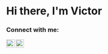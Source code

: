 # Hi there, I'm Victor


### Connect with me:

[<img align="left" alt="Victor | LinkedIn" width="22px" src="https://cdn.jsdelivr.net/npm/simple-icons@v3/icons/linkedin.svg" />](https://www.linkedin.com/in/victor-hachard-96b4301b7/)
[<img align="left" alt="Victor | Facebook" width="22px" src="https://cdn.jsdelivr.net/npm/simple-icons@3.13.0/icons/facebook.svg" />](https://www.facebook.com/victor.hachard)
